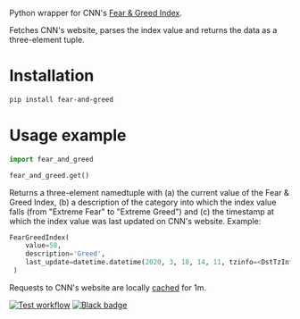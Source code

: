 Python wrapper for CNN's [Fear & Greed Index](https://money.cnn.com/data/fear-and-greed/).

Fetches CNN's website, parses the index value and returns the data as a three-element tuple.

# Installation

```bash
pip install fear-and-greed
```

# Usage example

```python
import fear_and_greed

fear_and_greed.get()
```

Returns a three-element namedtuple with (a) the current value of the Fear & Greed Index, (b) a description of the category into which the index value falls (from "Extreme Fear" to "Extreme Greed") and (c) the timestamp at which the index value was last updated on CNN's website. Example:

```python
FearGreedIndex(
    value=58,
    description='Greed',
    last_update=datetime.datetime(2020, 3, 18, 14, 11, tzinfo=<DstTzInfo 'US/Eastern' LMT-1 day, 19:04:00 STD>)),
 )
```

Requests to CNN's website are locally [cached](https://pypi.org/project/requests-cache/) for 1m.

[![Test workflow](https://github.com/vterron/fear-and-greed/actions/workflows/test.yml/badge.svg)](https://github.com/vterron/fear-and-greed/actions/workflows/test.yml)
[![Black badge](https://img.shields.io/badge/code%20style-black-000000.svg)](https://github.com/psf/black)

